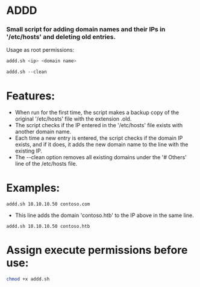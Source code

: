 # ADDD
### Small script for adding domain names and their IPs in '/etc/hosts' and deleting old entries.

Usage as root permissions:
```bash
addd.sh <ip> <domain name>
```
```
addd.sh --clean
```
# Features:
- When run for the first time, the script makes a backup copy of the original '/etc/hosts' file with the extension .old.
- The script checks if the IP entered in the '/etc/hosts' file exists with another domain name. 
- Each time a new entry is entered, the script checks if the domain IP exists, and if it does, it adds the new domain name to the line with the existing IP.
- The --clean option removes all existing domains under the '# Others' line of the /etc/hosts file.

# Examples:
```
addd.sh 10.10.10.50 contoso.com
```

- This line adds the domain 'contoso.htb' to the IP above in the same line.
```
addd.sh 10.10.10.50 contoso.htb
```
# Assign execute permissions before use:
```bash
chmod +x addd.sh
```
